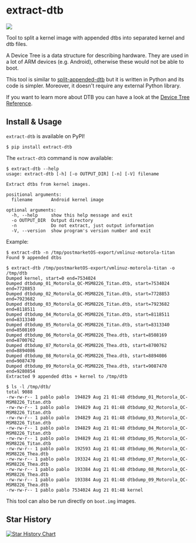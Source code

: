 # extract-dtb

<a href="https://www.buymeacoffee.com/PabloCastellano"><img src="https://img.buymeacoffee.com/button-api/?text=Buy me a coffee&emoji=&slug=PabloCastellano&button_colour=FFDD00&font_colour=000000&font_family=Cookie&outline_colour=000000&coffee_colour=ffffff"></a>

Tool to split a kernel image with appended dtbs into separated kernel and dtb files.

A Device Tree is a data structure for describing hardware. They are used in a lot of
ARM devices (e.g. Android), otherwise these would not be able to boot.

This tool is similar to [split-appended-dtb](https://github.com/dianlujitao/split-appended-dtb)
but it is written in Python and its code is simpler. Moreover, it doesn't require any external
Python library.

If you want to learn more about DTB you can have a look at the
[Device Tree Reference](http://elinux.org/Device_Tree_Reference).

## Install & Usage

`extract-dtb` is available on PyPI!

```
$ pip install extract-dtb
```

The `extract-dtb` command is now available:

```
$ extract-dtb --help
usage: extract-dtb [-h] [-o OUTPUT_DIR] [-n] [-V] filename

Extract dtbs from kernel images.

positional arguments:
  filename       Android kernel image

optional arguments:
  -h, --help     show this help message and exit
  -o OUTPUT_DIR  Output directory
  -n             Do not extract, just output information
  -V, --version  show program's version number and exit
```

Example:

```
$ extract-dtb -n /tmp/postmarketOS-export/vmlinuz-motorola-titan
Found 9 appended dtbs

$ extract-dtb /tmp/postmarketOS-export/vmlinuz-motorola-titan -o /tmp/dtb
Dumped kernel, start=0 end=7534024
Dumped dtbdump_01_Motorola_QC-MSM8226_Titan.dtb, start=7534024 end=7728853
Dumped dtbdump_02_Motorola_QC-MSM8226_Titan.dtb, start=7728853 end=7923682
Dumped dtbdump_03_Motorola_QC-MSM8226_Titan.dtb, start=7923682 end=8118511
Dumped dtbdump_04_Motorola_QC-MSM8226_Titan.dtb, start=8118511 end=8313340
Dumped dtbdump_05_Motorola_QC-MSM8226_Titan.dtb, start=8313340 end=8508169
Dumped dtbdump_06_Motorola_QC-MSM8226_Thea.dtb, start=8508169 end=8700762
Dumped dtbdump_07_Motorola_QC-MSM8226_Thea.dtb, start=8700762 end=8894086
Dumped dtbdump_08_Motorola_QC-MSM8226_Thea.dtb, start=8894086 end=9087470
Dumped dtbdump_09_Motorola_QC-MSM8226_Thea.dtb, start=9087470 end=9280854
Extracted 9 appended dtbs + kernel to /tmp/dtb

$ ls -l /tmp/dtb/
total 9088
-rw-rw-r-- 1 pablo pablo  194829 Aug 21 01:48 dtbdump_01_Motorola_QC-MSM8226_Titan.dtb
-rw-rw-r-- 1 pablo pablo  194829 Aug 21 01:48 dtbdump_02_Motorola_QC-MSM8226_Titan.dtb
-rw-rw-r-- 1 pablo pablo  194829 Aug 21 01:48 dtbdump_03_Motorola_QC-MSM8226_Titan.dtb
-rw-rw-r-- 1 pablo pablo  194829 Aug 21 01:48 dtbdump_04_Motorola_QC-MSM8226_Titan.dtb
-rw-rw-r-- 1 pablo pablo  194829 Aug 21 01:48 dtbdump_05_Motorola_QC-MSM8226_Titan.dtb
-rw-rw-r-- 1 pablo pablo  192593 Aug 21 01:48 dtbdump_06_Motorola_QC-MSM8226_Thea.dtb
-rw-rw-r-- 1 pablo pablo  193324 Aug 21 01:48 dtbdump_07_Motorola_QC-MSM8226_Thea.dtb
-rw-rw-r-- 1 pablo pablo  193384 Aug 21 01:48 dtbdump_08_Motorola_QC-MSM8226_Thea.dtb
-rw-rw-r-- 1 pablo pablo  193384 Aug 21 01:48 dtbdump_09_Motorola_QC-MSM8226_Thea.dtb
-rw-rw-r-- 1 pablo pablo 7534024 Aug 21 01:48 kernel
```

This tool can also be run directly on `boot.img` images.

## Star History

[![Star History Chart](https://api.star-history.com/svg?repos=PabloCastellano/extract-dtb&type=Date)](https://star-history.com/#PabloCastellano/extract-dtb&Date)
